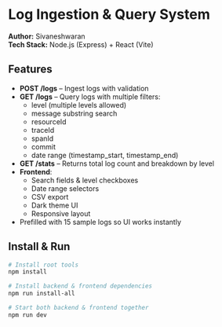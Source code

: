 # Log Ingestion & Query System

**Author:** Sivaneshwaran  
**Tech Stack:** Node.js (Express) + React (Vite)

## Features
- **POST /logs** – Ingest logs with validation
- **GET /logs** – Query logs with multiple filters:
  - level (multiple levels allowed)
  - message substring search
  - resourceId
  - traceId
  - spanId
  - commit
  - date range (timestamp_start, timestamp_end)
- **GET /stats** – Returns total log count and breakdown by level
- **Frontend**:
  - Search fields & level checkboxes
  - Date range selectors
  - CSV export
  - Dark theme UI
  - Responsive layout
- Prefilled with 15 sample logs so UI works instantly

## Install & Run
```bash
# Install root tools
npm install

# Install backend & frontend dependencies
npm run install-all

# Start both backend & frontend together
npm run dev

